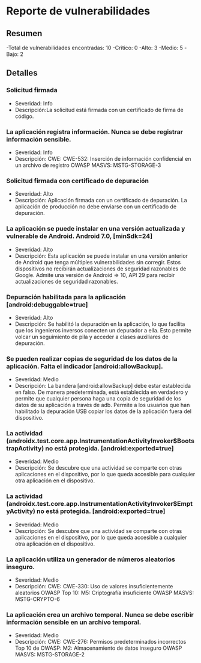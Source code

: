 # Reporte de vulnerabilidades

## Resumen
-Total de vulnerabilidades encontradas: 10
-Critico: 0
-Alto: 3
-Medio: 5
-Bajo: 2

## Detalles

### Solicitud firmada
- Severidad: Info
- Descripción:La solicitud está firmada con un certificado de firma de código.

### La aplicación registra información. Nunca se debe registrar información sensible.
- Severidad: Info
- Descripción: CWE: CWE-532: Inserción de información confidencial en un archivo de registro OWASP MASVS: MSTG-STORAGE-3

### Solicitud firmada con certificado de depuración
- Severidad: Alto
- Descripción: Aplicación firmada con un certificado de depuración. La aplicación de producción no debe enviarse con un certificado de depuración.

### La aplicación se puede instalar en una versión actualizada y vulnerable de Android. Android 7.0, [minSdk=24]
- Severidad: Alto
- Descripción: Esta aplicación se puede instalar en una versión anterior de Android que tenga múltiples vulnerabilidades sin corregir. 
  Estos dispositivos no recibirán actualizaciones de seguridad razonables de Google. Admite una versión de Android => 10, API 29 para recibir
  actualizaciones de seguridad razonables.

### Depuración habilitada para la aplicación [android:debuggable=true]
- Severidad: Alto
- Descripción: Se habilitó la depuración en la aplicación, lo que facilita que los ingenieros inversos conecten un depurador a ella.
  Esto permite volcar un seguimiento de pila y acceder a clases auxiliares de depuración.

### Se pueden realizar copias de seguridad de los datos de la aplicación. Falta el indicador [android:allowBackup].
- Severidad: Medio
- Descripción: La bandera [android:allowBackup] debe estar establecida en falso. De manera predeterminada, está establecida en verdadero y permite que cualquier persona haga una copia de seguridad de los
  datos de su aplicación a través de adb. Permite a los usuarios que han habilitado la depuración USB copiar los datos de la aplicación fuera del dispositivo.

### La actividad (androidx.test.core.app.InstrumentationActivityInvoker$BootstrapActivity) no está protegida. [android:exported=true]
- Severidad: Medio
- Descripción: Se descubre que una actividad se comparte con otras aplicaciones en el dispositivo, por lo que queda accesible para cualquier otra aplicación en el dispositivo.

### La actividad (androidx.test.core.app.InstrumentationActivityInvoker$EmptyActivity) no está protegida. [android:exported=true]
- Severidad: Medio
- Descripción: Se descubre que una actividad se comparte con otras aplicaciones en el dispositivo, por lo que queda accesible a cualquier otra aplicación en el dispositivo.

### La aplicación utiliza un generador de números aleatorios inseguro.
- Severidad: Medio
- Descripción: CWE: CWE-330: Uso de valores insuficientemente aleatorios OWASP Top 10: M5: Criptografía insuficiente OWASP MASVS: MSTG-CRYPTO-6

### La aplicación crea un archivo temporal. Nunca se debe escribir información sensible en un archivo temporal.
- Severidad: Medio
- Descripción: CWE: CWE-276: Permisos predeterminados incorrectos Top 10 de OWASP: M2: Almacenamiento de datos inseguro OWASP MASVS: MSTG-STORAGE-2